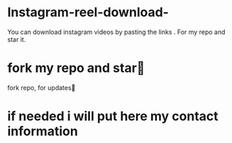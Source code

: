 # Instagram-reel-download-
You can download instagram videos by pasting the links . For my repo and star it.

# fork my repo and star🌟 
fork repo, for updates👀

# if needed i will put here my contact information 
